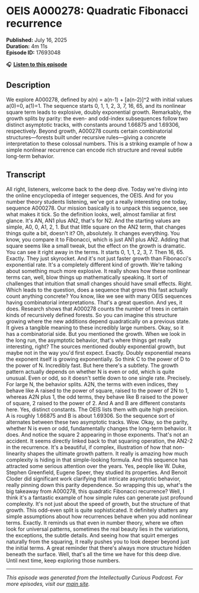 # OEIS A000278: Quadratic Fibonacci recurrence

**Published:** July 16, 2025  
**Duration:** 4m 11s  
**Episode ID:** 17693048

🎧 **[Listen to this episode](https://intellectuallycurious.buzzsprout.com/2529712/episodes/17693048-oeis-a000278-quadratic-fibonacci-recurrence)**

## Description

We explore A000278, defined by a(n) = a(n-1) + [a(n-2)]^2 with initial values a(0)=0, a(1)=1. The sequence starts 0, 1, 1, 2, 3, 7, 16, 65, and its nonlinear square term leads to explosive, doubly exponential growth. Remarkably, the growth splits by parity: the even- and odd-index subsequences follow two distinct asymptotic tracks, with constants around 1.66875 and 1.69306, respectively. Beyond growth, A000278 counts certain combinatorial structures—forests built under recursive rules—giving a concrete interpretation to these colossal numbers. This is a striking example of how a simple nonlinear recurrence can encode rich structure and reveal subtle long-term behavior.

## Transcript

All right, listeners, welcome back to the deep dive. Today we're diving into the online encyclopedia of integer sequences, the OEIS. And for you number theory students listening, we've got a really interesting one today, sequence A000278. Our mission basically is to unpack this sequence, see what makes it tick. So the definition looks, well, almost familiar at first glance. It's AN, AN1 plus AN2, that's for N2. And the starting values are simple, A0, 0, A1, 2, 1. But that little square on the AN2 term, that changes things quite a bit, doesn't it? Oh, absolutely. It changes everything. You know, you compare it to Fibonacci, which is just AN1 plus AN2. Adding that square seems like a small tweak, but the effect on the growth is dramatic. You can see it right away in the terms. It starts 0, 1, 1, 2, 3, 7. Then 16, 65. Exactly. They just skyrocket. And it's not just faster growth than Fibonacci's exponential rate. It's a completely different kind of growth. We're talking about something much more explosive. It really shows how these nonlinear terms can, well, blow things up mathematically speaking. It sort of challenges that intuition that small changes should have small effects. Right. Which leads to the question, does a sequence that grows this fast actually count anything concrete? You know, like we see with many OEIS sequences having combinatorial interpretations. That's a great question. And yes, it does. Research shows that A000278 counts the number of trees in certain kinds of recursively defined forests. So you can imagine this structure growing where the new additions depend quadratically on a previous state. It gives a tangible meaning to these incredibly large numbers. Okay, so it has a combinatorial side. But you mentioned the growth. When we look in the long run, the asymptotic behavior, that's where things get really interesting, right? The sources mentioned doubly exponential growth, but maybe not in the way you'd first expect. Exactly. Doubly exponential means the exponent itself is growing exponentially. So think C to the power of D to the power of N. Incredibly fast. But here there's a subtlety. The growth pattern actually depends on whether N is even or odd, which is quite unusual. Even or odd, so it doesn't settle down to one single rate. Precisely. For large N, the behavior splits. A2N, the terms with even indices, they behave like A raised to the power of square, raised to the power of 2N to 1, whereas A2N plus 1, the odd terms, they behave like B raised to the power of square, 2 raised to the power of 2. And A and B are different constants here. Yes, distinct constants. The OEIS lists them with quite high precision. A is roughly 1.66875 and B is about 1.69306. So the sequence sort of alternates between these two asymptotic tracks. Wow. Okay, so the parity, whether N is even or odd, fundamentally changes the long-term behavior. It does. And notice the square 2 appearing in those exponents. That's not an accident. It seems directly linked back to that squaring operation, the AN2-2 in the recurrence. It's a beautiful, if complex, illustration of how that non-linearity shapes the ultimate growth pattern. It really is amazing how much complexity is hiding in that simple-looking formula. And this sequence has attracted some serious attention over the years. Yes, people like W. Duke, Stephen Greenfield, Eugene Speer, they studied its properties. And Benoit Cloder did significant work clarifying that intricate asymptotic behavior, really pinning down this parity dependence. So wrapping this up, what's the big takeaway from A000278, this quadratic Fibonacci recurrence? Well, I think it's a fantastic example of how simple rules can generate just profound complexity. It's not just about the speed of growth, but the structure of that growth. This odd-even split is quite sophisticated. It definitely shatters any simple assumptions about how recurrences behave when you add nonlinear terms. Exactly. It reminds us that even in number theory, where we often look for universal patterns, sometimes the real beauty lies in the variations, the exceptions, the subtle details. And seeing how that squirt emerges naturally from the squaring, it really pushes you to look deeper beyond just the initial terms. A great reminder that there's always more structure hidden beneath the surface. Well, that's all the time we have for this deep dive. Until next time, keep exploring those numbers.

---
*This episode was generated from the Intellectually Curious Podcast. For more episodes, visit our [main site](https://intellectuallycurious.buzzsprout.com).*
